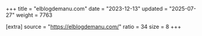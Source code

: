 +++
title = "elblogdemanu.com"
date = "2023-12-13"
updated = "2025-07-27"
weight = 7763

[extra]
source = "https://elblogdemanu.com/"
ratio = 34
size = 8
+++
